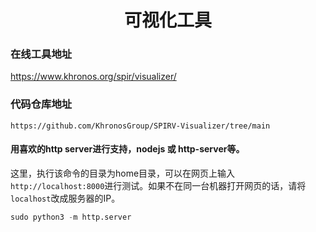 <h1 align="center">可视化工具</h1>






### 在线工具地址

https://www.khronos.org/spir/visualizer/





### 代码仓库地址

```
https://github.com/KhronosGroup/SPIRV-Visualizer/tree/main
```



#### 用喜欢的http server进行支持，nodejs  或 http-server等。



这里，执行该命令的目录为home目录，可以在网页上输入`http://localhost:8000`进行测试。如果不在同一台机器打开网页的话，请将`localhost`改成服务器的IP。

```python
sudo python3 -m http.server
```

